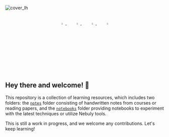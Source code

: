 
![cover_lh](https://user-images.githubusercontent.com/53374883/225739546-cf303981-7a31-4cb9-9f53-4c553083b76b.png)
<div align="center">
<br>

  <div align="center">
  <a href="https://github.com/nebuly-ai">
      <img src="https://global-uploads.webflow.com/6392f64685456376914037d5/6392f6468545636b0c403869_Asset%2010.svg" width=4%/>
  </a>
  &nbsp;
  &nbsp;
  &nbsp;
  <a href="https://discord.com/invite/77d5kGSa8e">
      <img src="https://global-uploads.webflow.com/6392f64685456376914037d5/6392f6468545637d8440387e_Discord.svg" width="4%"/>
  </a>
  &nbsp;
  &nbsp;
  &nbsp;
  <a href="https://www.linkedin.com/company/nebuly/">
      <img src="https://global-uploads.webflow.com/6392f64685456376914037d5/6392f6468545633ad040386b_Asset%2015.svg" width="4%"/>
  </a>
  &nbsp;
  &nbsp;
  &nbsp;
  <a href="https://twitter.com/nebuly_ai">
      <img src="https://global-uploads.webflow.com/6392f64685456376914037d5/6392f6468545633980403882_Asset%2014.svg" width="4%"/>
  </a>
</div>
</div>

## Hey there and welcome! 🌈
This repository is a collection of learning resources, which includes two folders: the [`notes`](https://github.com/nebuly-ai/learning-hub/tree/main/notes) folder consisting of handwritten notes from courses or reading papers, and the [`notebooks`](https://github.com/mfumanelli/learning-hub/tree/main/notebooks) folder providing notebooks to experiment with the latest techniques or utilize Nebuly tools. 

This is still a work in progress, and we welcome any contributions. Let's keep learning!
